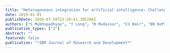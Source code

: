 ```yaml
---
title: "Heterogeneous integration for artificial intelligence: Challenges and opportunities"
date: 2019-01-01
publishDate: 2020-07-19T22:50:41.305246Z
authors: ["S Mukhopadhyay", "Y Long", "B Mudassar", "CS Nair", "BH DeProspo", "HM Torun", "M Kathaperumal", "V Smet", "D Kim", "S Yalamanchili", " others"]
publication_types: ["2"]
abstract: ""
featured: false
publication: "*IBM Journal of Research and Development*"
---
```


